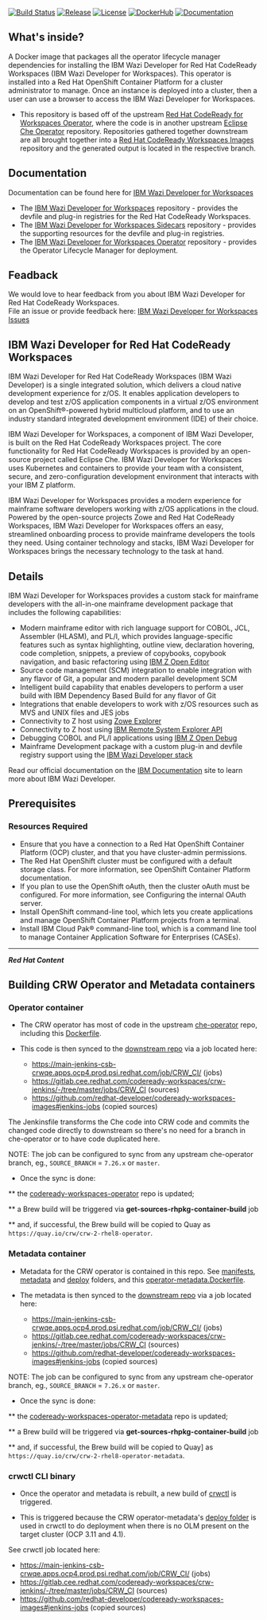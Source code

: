 [![Build Status](https://travis-ci.com/IBM/wazi-codeready-workspaces-operator.svg?branch=main)](https://travis-ci.com/IBM/wazi-codeready-workspaces-operator)
[![Release](https://img.shields.io/github/release/IBM/wazi-codeready-workspaces-operator.svg)](../../releases/latest)
[![License](https://img.shields.io/github/license/IBM/wazi-codeready-workspaces-operator)](LICENSE)
[![DockerHub](https://img.shields.io/badge/DockerHub-Operator-blue?color=3498db)](https://hub.docker.com/repository/docker/ibmcom/wazi-code-operator-catalog)
[![Documentation](https://img.shields.io/badge/Documentation-blue?color=1f618d)](https://ibm.biz/wazi-crw-doc)

## What's inside?
  
A Docker image that packages all the operator lifecycle manager dependencies for installing the IBM Wazi Developer for Red Hat CodeReady Workspaces (IBM Wazi Developer for Workspaces). This operator is installed into a Red Hat OpenShift Container Platform for a cluster administrator to manage. Once an instance is deployed into a cluster, then a user can use a browser to access the IBM Wazi Developer for Workspaces.

- This repository is based off of the upstream [Red Hat CodeReady for Workspaces Operator](https://github.com/redhat-developer/codeready-workspaces-operator), where the code is in another upstream [Eclipse Che Operator](https://github.com/eclipse/che-operator/) repository. Repositories gathered together downstream are all brought together into a [Red Hat CodeReady Workspaces Images](https://github.com/redhat-developer/codeready-workspaces-images) repository and the generated output is located in the respective branch.
  
## Documentation
  
Documentation can be found here for [IBM Wazi Developer for Workspaces](https://ibm.biz/wazi-crw-doc)  
  
* The [IBM Wazi Developer for Workspaces](https://github.com/ibm/wazi-codeready-workspaces) repository - provides the devfile and plug-in registries for the Red Hat CodeReady Workspaces.
* The [IBM Wazi Developer for Workspaces Sidecars](https://github.com/ibm/wazi-codeready-workspaces-sidecars) repository - provides the supporting resources for the devfile and plug-in registries.
* The [IBM Wazi Developer for Workspaces Operator](https://github.com/ibm/wazi-codeready-workspaces-operator) repository - provides the Operator Lifecycle Manager for deployment.
  
## Feadback
  
We would love to hear feedback from you about IBM Wazi Developer for Red Hat CodeReady Workspaces.  
File an issue or provide feedback here: [IBM Wazi Developer for Workspaces Issues](https://github.com/IBM/wazi-codeready-workspaces/issues)

## IBM Wazi Developer for Red Hat CodeReady Workspaces
IBM Wazi Developer for Red Hat CodeReady Workspaces (IBM Wazi Developer) is a single integrated solution, which delivers a cloud native development experience for z/OS. It enables application developers to develop and test z/OS application components in a virtual z/OS environment on an OpenShift®-powered hybrid multicloud platform, and to use an industry standard integrated development environment (IDE) of their choice. 
  
IBM Wazi Developer for Workspaces, a component of IBM Wazi Developer, is built on the Red Hat CodeReady Workspaces project. The core functionality for Red Hat CodeReady Workspaces is provided by an open-source project called Eclipse Che. IBM Wazi Developer for Workspaces uses Kubernetes and containers to provide your team with a consistent, secure, and zero-configuration development environment that interacts with your IBM Z platform.  
  
IBM Wazi Developer for Workspaces provides a modern experience for mainframe software developers working with z/OS applications in the cloud. Powered by the open-source projects Zowe and Red Hat CodeReady Workspaces, IBM Wazi Developer for Workspaces offers an easy, streamlined onboarding process to provide mainframe developers the tools they need. Using container technology and stacks, IBM Wazi Developer for Workspaces brings the necessary technology to the task at hand.

## Details

IBM Wazi Developer for Workspaces provides a custom stack for mainframe developers with the all-in-one mainframe development package that includes the following capabilities:

- Modern mainframe editor with rich language support for COBOL, JCL, Assembler (HLASM), and PL/I, which provides language-specific features such as syntax highlighting, outline view, declaration hovering, code completion, snippets, a preview of copybooks, copybook navigation, and basic refactoring using [IBM Z Open Editor](https://marketplace.visualstudio.com/items?itemName=IBM.zopeneditor)
- Source code management (SCM) integration to enable integration with any flavor of Git, a popular and modern parallel development SCM
- Intelligent build capability that enables developers to perform a user build with IBM Dependency Based Build for any flavor of Git
- Integrations that enable developers to work with z/OS resources such as MVS and UNIX files and JES jobs
- Connectivity to Z host using [Zowe Explorer](https://marketplace.visualstudio.com/items?itemName=Zowe.vscode-extension-for-zowe)
- Connectivity to Z host using [IBM Remote System Explorer API](https://ibm.github.io/zopeneditor-about/Docs/interact_zos_overview.html)
- Debugging COBOL and PL/I applications using [IBM Z Open Debug](https://developer.ibm.com/mainframe/2020/06/12/introducing-ibm-z-open-debug/)
- Mainframe Development package with a custom plug-in and devfile registry support using the [IBM Wazi Developer stack](https://github.com/IBM/wazi-codeready-workspaces)

Read our official documentation on the [IBM Documentation](https://ibm.biz/wazi-crw-doc) site to learn more about IBM Wazi Developer.

## Prerequisites

### Resources Required

- Ensure that you have a connection to a Red Hat OpenShift Container Platform (OCP) cluster, and that you have cluster-admin permissions.
- The Red Hat OpenShift cluster must be configured with a default storage class. For more information, see OpenShift Container Platform documentation.
- If you plan to use the OpenShift oAuth, then the cluster oAuth must be configured. For more information, see Configuring the internal OAuth server.
- Install OpenShift command-line tool, which lets you create applications and manage OpenShift Container Platform projects from a terminal.
- Install IBM Cloud Pak® command-line tool, which is a command line tool to manage Container Application Software for Enterprises (CASEs).

---
  
**_Red Hat Content_** 

## Building CRW Operator and Metadata containers

### Operator container

* The CRW operator has most of code in the upstream [che-operator](https://github.com/eclipse-che/che-operator/) repo, including this [Dockerfile](https://github.com/eclipse-che/che-operator/blob/master/Dockerfile).

* This code is then synced to the [downstream repo](http://pkgs.devel.redhat.com/cgit/containers/codeready-workspaces-operator/?h=crw-2-rhel-8) via a job located here:

  - https://main-jenkins-csb-crwqe.apps.ocp4.prod.psi.redhat.com/job/CRW_CI/ (jobs)
  - https://gitlab.cee.redhat.com/codeready-workspaces/crw-jenkins/-/tree/master/jobs/CRW_CI (sources)
  - https://github.com/redhat-developer/codeready-workspaces-images#jenkins-jobs (copied sources)

The Jenkinsfile transforms the Che code into CRW code and commits the changed code directly to downstream so there's no need for a branch in che-operator or to have code duplicated here. 

NOTE: The job can be configured to sync from any upstream che-operator branch, eg., `SOURCE_BRANCH` = `7.26.x` or `master`.

* Once the sync is done:

** the [codeready-workspaces-operator](http://pkgs.devel.redhat.com/cgit/containers/codeready-workspaces-operator/?h=crw-2-rhel-8) repo is updated;

** a Brew build will be triggered via **get-sources-rhpkg-container-build** job

** and, if successful, the Brew build will be copied to Quay as `https://quay.io/crw/crw-2-rhel8-operator`.

### Metadata container

* Metadata for the CRW operator is contained in this repo. See [manifests](https://github.com/redhat-developer/codeready-workspaces-operator/tree/master/manifests), [metadata](https://github.com/redhat-developer/codeready-workspaces-operator/tree/master/metadata) and [deploy](https://github.com/redhat-developer/codeready-workspaces-operator/tree/master/deploy) folders, and this [operator-metadata.Dockerfile](https://github.com/redhat-developer/codeready-workspaces-operator/blob/master/operator-metadata.Dockerfile).

* The metadata is then synced to the [downstream repo](http://pkgs.devel.redhat.com/cgit/containers/codeready-workspaces-operator-metadata/?h=crw-2-rhel-8) via a job located here:

  - https://main-jenkins-csb-crwqe.apps.ocp4.prod.psi.redhat.com/job/CRW_CI/ (jobs)
  - https://gitlab.cee.redhat.com/codeready-workspaces/crw-jenkins/-/tree/master/jobs/CRW_CI (sources)
  - https://github.com/redhat-developer/codeready-workspaces-images#jenkins-jobs (copied sources)

NOTE: The job can be configured to sync from any upstream che-operator branch, eg., `SOURCE_BRANCH` = `7.26.x` or `master`.

* Once the sync is done:

** the [codeready-workspaces-operator-metadata](http://pkgs.devel.redhat.com/cgit/containers/codeready-workspaces-operator-metadata/?h=crw-2-rhel-8) repo is updated;

** a Brew build will be triggered via **get-sources-rhpkg-container-build** job

** and, if successful, the Brew build will be copied to Quay] as `https://quay.io/crw/crw-2-rhel8-operator-metadata`.

### crwctl CLI binary

* Once the operator and metadata is rebuilt, a new build of [crwctl](https://github.com/redhat-developer/codeready-workspaces-chectl) is triggered.

* This is triggered because the CRW operator-metadata's [deploy folder](https://github.com/redhat-developer/codeready-workspaces-operator/tree/master/deploy) is used in crwctl to do deployment when there is no OLM present on the target cluster (OCP 3.11 and 4.1).

See crwctl job located here:

  - https://main-jenkins-csb-crwqe.apps.ocp4.prod.psi.redhat.com/job/CRW_CI/ (jobs)
  - https://gitlab.cee.redhat.com/codeready-workspaces/crw-jenkins/-/tree/master/jobs/CRW_CI (sources)
  - https://github.com/redhat-developer/codeready-workspaces-images#jenkins-jobs (copied sources)

